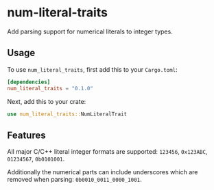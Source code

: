 # num-literal-traits

Add parsing support for numerical literals to integer types.

## Usage

To use `num_literal_traits`, first add this to your `Cargo.toml`:

```toml
[dependencies]
num_literal_traits = "0.1.0"
```

Next, add this to your crate:

```rust
use num_literal_traits::NumLiteralTrait
```

## Features

All major C/C++ literal integer formats are supported: `123456`, `0x123ABC`, `01234567`, `0b0101001`.

Additionally the numerical parts can include underscores which are removed when parsing: `0b0010_0011_0000_1001`.
